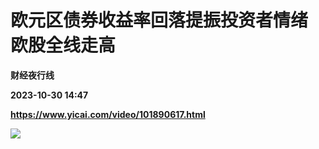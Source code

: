 # 欧元区债券收益率回落提振投资者情绪 欧股全线走高
**财经夜行线**

**2023-10-30 14:47**

**https://www.yicai.com/video/101890617.html**

![](http://imgcdn.yicai.com/vms-new/2023/10/caf750ab-5e9f-44f3-9df2-ca2571d92536_qAB9.jpg)